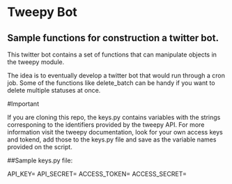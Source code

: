 
# Tweepy Bot
## Sample functions for construction a twitter bot. 
This twitter bot contains a set of functions that can manipulate objects in the tweepy module. 

The idea is to eventually develop a twitter bot that would run through a cron job.
Some of the functions like delete_batch can be handy if you want to delete multiple statuses at once. 

#Important

If you are cloning this repo, the keys.py contains variables with the strings corresponing to the identifiers provided by the tweepy API. For more information visit the tweepy documentation, look for your own access keys and tokend, add those to the keys.py file and save as the variable names provided on the script.

##Sample keys.py file:

API_KEY=<YOUR API KEY>
API_SECRET=<API SECRET>
ACCESS_TOKEN=<YOUR ACCESS TOKEN>
ACCESS_SECRET=<YOUR ACCESS SECRET>
  
